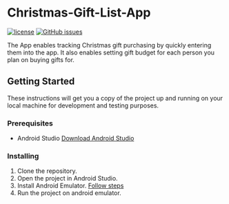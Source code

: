 # Christmas-Gift-List-App
[![license](https://img.shields.io/github/license/Dikshali/Christmas-Gift-List-App?style=flat-square)](https://github.com/Dikshali/Christmas-Gift-List-App/edit/master/LICENSE)
[![GitHub issues](https://img.shields.io/github/issues/Dikshali/Christmas-Gift-List-App?style=flat-square)](https://github.com/Dikshali/Christmas-Gift-List-App/issues)

The App enables tracking Christmas gift purchasing by quickly entering them into the app. It also enables setting gift budget for each person you plan on buying gifts for.

## Getting Started

These instructions will get you a copy of the project up and running on your local machine for development and testing purposes.

### Prerequisites
* Android Studio [Download Android Studio](https://developer.android.com/studio)

### Installing

1. Clone the repository.
2. Open the project in Android Studio.
3. Install Android Emulator. [Follow steps](https://developer.android.com/studio/run/emulator#install)
4. Run the project on android emulator.
